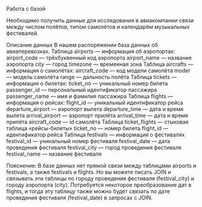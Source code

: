 Работа с базой

Необходимо получить данные для исследования в авиакомпании связи между числом полётов, типом самолётов и календарём музыкальных фестивалей. 

Описание данных
В нашем распоряжении база данных об авиаперевозках.
Таблица airports — информация об аэропортах:
airport_code — трёхбуквенный код аэропорта
airport_name — название аэропорта
city — город
timezone — временная зона
Таблица aircrafts — информация о самолётах:
aircraft_code — код модели самолёта
model — модель самолёта
range — дальность полёта
Таблица tickets — информация о билетах:
ticket_no — уникальный номер билета
passenger_id — персональный идентификатор пассажира
passenger_name — имя и фамилия пассажира
Таблица flights — информация о рейсах:
flight_id — уникальный идентификатор рейса
departure_airport — аэропорт вылета
departure_time — дата и время вылета
arrival_airport — аэропорт прилёта
arrival_time — дата и время прилёта
aircraft_code — id самолёта
Таблица ticket_flights — стыковая таблица «рейсы-билеты»
ticket_no — номер билета
flight_id — идентификатор рейса
Таблица festivals — информация о фестивалях
festival_id — уникальный номер фестиваля
festival_date — дата проведения фестиваля
festival_city — город проведения фестиваля
festival_name — название фестиваля

Пояснение: В базе данных нет прямой связи между таблицами airports и festivals, а также festivals и flights. Но вы можете писать JOIN и связывать эти таблицы по городу проведения фестиваля (festival_city) и городу аэропорта (city). Потребуется некоторое преобразование дат в flights, и тогда эту таблицу также можно будет связать по дате проведения фестиваля (festival_date) в запросах с JOIN.
